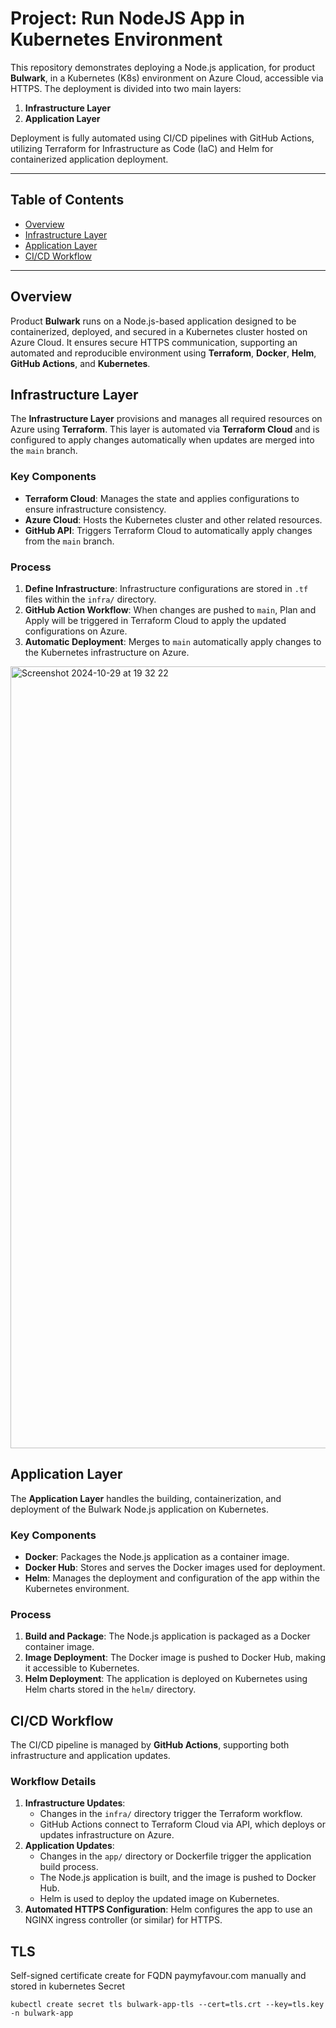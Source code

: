 # Project: Run NodeJS App in Kubernetes Environment

This repository demonstrates deploying a Node.js application, for product **Bulwark**, in a Kubernetes (K8s) environment on Azure Cloud, accessible via HTTPS. The deployment is divided into two main layers:

1. **Infrastructure Layer**
2. **Application Layer**

Deployment is fully automated using CI/CD pipelines with GitHub Actions, utilizing Terraform for Infrastructure as Code (IaC) and Helm for containerized application deployment.

---

## Table of Contents

- [Overview](#overview)
- [Infrastructure Layer](#infrastructure-layer)
- [Application Layer](#application-layer)
- [CI/CD Workflow](#cicd-workflow)

---

## Overview

Product **Bulwark** runs on a Node.js-based application designed to be containerized, deployed, and secured in a Kubernetes cluster hosted on Azure Cloud. It ensures secure HTTPS communication, supporting an automated and reproducible environment using **Terraform**, **Docker**, **Helm**, **GitHub Actions**, and **Kubernetes**.

## Infrastructure Layer

The **Infrastructure Layer** provisions and manages all required resources on Azure using **Terraform**. This layer is automated via **Terraform Cloud** and is configured to apply changes automatically when updates are merged into the `main` branch. 

### Key Components
- **Terraform Cloud**: Manages the state and applies configurations to ensure infrastructure consistency.
- **Azure Cloud**: Hosts the Kubernetes cluster and other related resources.
- **GitHub API**: Triggers Terraform Cloud to automatically apply changes from the `main` branch.

### Process
1. **Define Infrastructure**: Infrastructure configurations are stored in `.tf` files within the `infra/` directory.
2. **GitHub Action Workflow**: When changes are pushed to `main`, Plan and Apply will be triggered in Terraform Cloud to apply the updated configurations on Azure.
3. **Automatic Deployment**: Merges to `main` automatically apply changes to the Kubernetes infrastructure on Azure.
<img width="1251" alt="Screenshot 2024-10-29 at 19 32 22" src="https://github.com/user-attachments/assets/c95466d3-b0f6-49df-bc39-ec115cd19108">


## Application Layer

The **Application Layer** handles the building, containerization, and deployment of the Bulwark Node.js application on Kubernetes.

### Key Components
- **Docker**: Packages the Node.js application as a container image.
- **Docker Hub**: Stores and serves the Docker images used for deployment.
- **Helm**: Manages the deployment and configuration of the app within the Kubernetes environment.

### Process
1. **Build and Package**: The Node.js application is packaged as a Docker container image.
2. **Image Deployment**: The Docker image is pushed to Docker Hub, making it accessible to Kubernetes.
3. **Helm Deployment**: The application is deployed on Kubernetes using Helm charts stored in the `helm/` directory.

## CI/CD Workflow

The CI/CD pipeline is managed by **GitHub Actions**, supporting both infrastructure and application updates.

### Workflow Details

1. **Infrastructure Updates**:
   - Changes in the `infra/` directory trigger the Terraform workflow.
   - GitHub Actions connect to Terraform Cloud via API, which deploys or updates infrastructure on Azure.
2. **Application Updates**:
   - Changes in the `app/` directory or Dockerfile trigger the application build process.
   - The Node.js application is built, and the image is pushed to Docker Hub.
   - Helm is used to deploy the updated image on Kubernetes.
3. **Automated HTTPS Configuration**: Helm configures the app to use an NGINX ingress controller (or similar) for HTTPS.

## TLS
Self-signed certificate create for FQDN paymyfavour.com manually and stored in kubernetes Secret
```
kubectl create secret tls bulwark-app-tls --cert=tls.crt --key=tls.key -n bulwark-app
```
